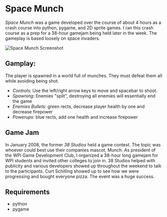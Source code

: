# Space Munch

*Space Munch* was a game developed over the course of about 4 hours as a
crash course into python, pygame, and 2D sprite games. I ran this crash
course as a prep for a 38-hour gamejam being held later in the week. The
gameplay is based loosely on space invaders.

![Space Munch Screenshot](https://github.com/alecgoebel/div2/raw/master/games/spacemunch/screenshot.png "Space Munch Screenshot")

## Gamplay:
The player is spawned in a world full of munches.  They must defeat them all while avoiding being shot.

 * *Controls:* Use the left/right arrow keys to move and spacebar to shoot.
 * *Spawning*: Enemies "split", destroying all enemies will essentially end the game
 * *Enemies Bullets:* green rects, decrease player health by one and decrease firepower
 * *Powerups:* blue rects, add one health and increase firepower

## Game Jam
In January 2008, the former *38 Studios* held a game contest. The topic
was whoever could best use their companies mascot, Munch. As president
of the WPI Game Development Club, I organized a 38-hour long gamejam for
WPI students and invited other colleges to join in. 38 Studios helped
with publicity and various developers showed up throughout the weekend
to talk to the participants. Curt Schilling showed up to see how we were
progressing and bought everyone pizza. The event was a huge success.

## Requirements
 * python
 * pygame
